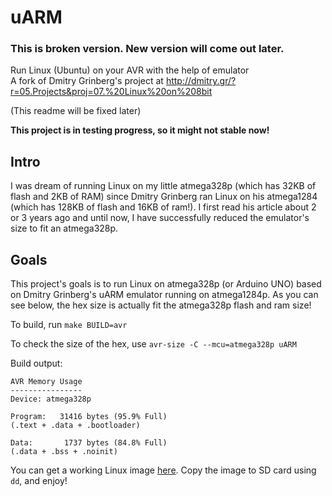 # uARM

<h3>This is broken version. New version will come out later.</h3>

Run Linux (Ubuntu) on your AVR with the help of emulator<br>
A fork of Dmitry Grinberg's project at http://dmitry.gr/?r=05.Projects&proj=07.%20Linux%20on%208bit

(This readme will be fixed later)

<b>This project is in testing progress, so it might not stable now!</b>

## Intro
I was dream of running Linux on my little atmega328p (which has 32KB of flash and 2KB of RAM) since Dmitry Grinberg ran Linux on his atmega1284 (which has 128KB of flash and 16KB of ram!). I first read his article about 2 or 3 years ago and until now, I have successfully reduced the emulator's size to fit an atmega328p.

## Goals
This project's goals is to run Linux on atmega328p (or Arduino UNO) based on Dmitry Grinberg's uARM emulator running on atmega1284p.
As you can see below, the hex size is actually fit the atmega328p flash and ram size!

To build, run ```make BUILD=avr```

To check the size of the hex, use ```avr-size -C --mcu=atmega328p uARM```

Build output:

```
AVR Memory Usage
----------------
Device: atmega328p

Program:   31416 bytes (95.9% Full)
(.text + .data + .bootloader)

Data:       1737 bytes (84.8% Full)
(.data + .bss + .noinit)
```

You can get a working Linux image [here](https://mega.nz/#!0wQSSSbT!VHOZ3XhWDeyxMb8yvuCBw-GfJkpYNnnjIgl9SKWLi6Q). Copy the image to SD card using ```dd```, and enjoy!
